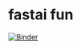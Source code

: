 # fastai fun
[![Binder](https://mybinder.org/badge_logo.svg)](https://mybinder.org/v2/gh/patimz/fastai/HEAD?urlpath=%2Fvoila%2Frender%2Fbear_classifier.ipynb)
